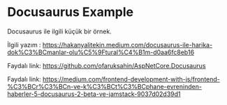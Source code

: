 # Docusaurus Example 

Docusaurus ile ilgili küçük bir örnek.

İlgili yazım :
https://hakanyalitekin.medium.com/docusaurus-ile-harika-dok%C3%BCmanlar-olu%C5%9Ftural%C4%B1m-d0aa6fc8eb16

Faydalı link: https://github.com/ofaruksahin/AspNetCore.Docusaurus

Faydalı link: https://medium.com/frontend-development-with-js/frontend-%C3%BCr%C3%BCn-ve-k%C3%BCt%C3%BCphane-evreninden-haberler-5-docusaurus-2-beta-ve-jamstack-9037d02d39d1
